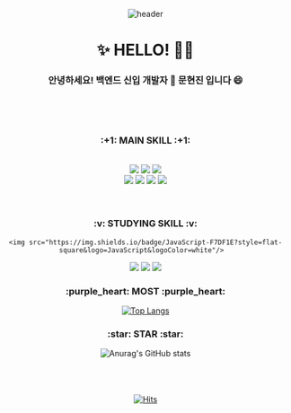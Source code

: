 <div align=center>

![header](https://capsule-render.vercel.app/api?type=waving&color=auto&height=200&section=header&text=MOON%20HYUNJIN&fontSize=70)



<h1> ✨ HELLO! 👋✨ </h1>
<h3>안녕하세요! 백엔드 신입 개발자 🌱 문현진 입니다 😄 <h3>
 <br> 
 <br>

<!--
**zeromoonsgs/zeromoonsgs** is a ✨ _special_ ✨ repository because its `README.md` (this file) appears on your GitHub profile.

Here are some ideas to get you started:

- 🔭 I’m currently working on ...
- 🌱 I’m currently learning ...
- 👯 I’m looking to collaborate on ...
- 🤔 I’m looking for help with ...
- 💬 Ask me about ...
- 📫 How to reach me: ...
- 😄 Pronouns: ...
- ⚡ Fun fact: ...
-->

 <h3>:+1: MAIN SKILL :+1:</h3>
  <br>

<img src="https://img.shields.io/badge/JAVA-61DAFB?style=flat-square&logo=Java&logoColor=white"/> 
 <img src="https://img.shields.io/badge/Spring-6DB33F?style=flat-square&logo=Spring&logoColor=white"/>  
  <img src="https://img.shields.io/badge/jQuery-0769AD?style=flat-square&logo=jQuery&logoColor=white"/>
   <br>
 <img src="https://img.shields.io/badge/Json-000000?style=flat-square&logo=Json&logoColor=white"/> 
 <img src="https://img.shields.io/badge/MySQL-4479A1?style=flat-square&logo=MySQL&logoColor=white"/>
 <img src="https://img.shields.io/badge/HTML5-E34F26?style=flat-square&logo=HTML5&logoColor=white"/>
  <img src="https://img.shields.io/badge/GitHub-181717?style=flat-square&logo=GitHub&logoColor=white"/>
 
 
 
 <br>
  <br>
   <br>
   
   <h3>:v: STUDYING SKILL :v:</h3>
   
    <img src="https://img.shields.io/badge/JavaScript-F7DF1E?style=flat-square&logo=JavaScript&logoColor=white"/>  
   <img src="https://img.shields.io/badge/Android Studio-3DDC84?style=flat-square&logo=Android Studio&logoColor=white"/>
  <img src="https://img.shields.io/badge/Oracle-F80000?style=flat-square&logo=Oracle&logoColor=white"/>
  <img src="https://img.shields.io/badge/Bootstrap-7952B3?style=flat-square&logo=Bootstrap&logoColor=white"/>



 
 <h3>:purple_heart: MOST :purple_heart: </h3>
  
[![Top Langs](https://github-readme-stats.vercel.app/api/top-langs/?username=zeromoonsgs&layout=compact)](https://github.com/zeromoonsgs/github-readme-stats)

<h3> :star: STAR :star: </h3>

![Anurag's GitHub stats](https://github-readme-stats.vercel.app/api?username=zeromoonsgs&show_icons=true&theme=dracula)
 <br>
   <br> <br>
   <br>

[![Hits](https://hits.seeyoufarm.com/api/count/incr/badge.svg?url=https%3A%2F%2Fgithub.com%2Fzeromoonsgs&count_bg=%2329475C&title_bg=%234FC7D9&icon=&icon_color=%23E7E7E7&title=hits&edge_flat=false)](https://hits.seeyoufarm.com)
 


</div>
 
